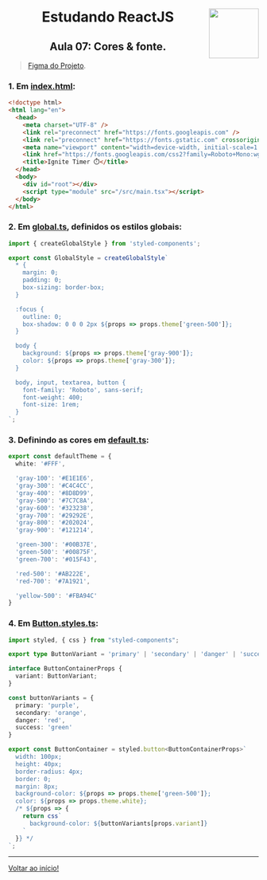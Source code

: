 <div align="center">
<a href="https://github.com/monicaquintal" target="_blank"><img align="right" height="100" src="https://cdn.jsdelivr.net/gh/devicons/devicon/icons/react/react-original.svg" /></a>
<h1>Estudando ReactJS</h1>
<h2>Aula 07: Cores & fonte.</h2>
</div>

> [Figma do Projeto](https://www.figma.com/community/file/1127351821076435124).

### 1. Em [index.html](../../projetos/02-ignite-timer/index.html):

~~~html
<!doctype html>
<html lang="en">
  <head>
    <meta charset="UTF-8" />
    <link rel="preconnect" href="https://fonts.googleapis.com" />
    <link rel="preconnect" href="https://fonts.gstatic.com" crossorigin />
    <meta name="viewport" content="width=device-width, initial-scale=1.0" />
    <link href="https://fonts.googleapis.com/css2?family=Roboto+Mono:wght@700&family=Roboto:wght@400;700&display=swap" rel="stylesheet" />
    <title>Ignite Timer ⏱️</title>
  </head>
  <body>
    <div id="root"></div>
    <script type="module" src="/src/main.tsx"></script>
  </body>
</html>
~~~

### 2. Em [global.ts](../../projetos/02-ignite-timer/src/styles/global.ts), definidos os estilos globais:

~~~ts
import { createGlobalStyle } from 'styled-components';

export const GlobalStyle = createGlobalStyle`
  * {
    margin: 0;
    padding: 0;
    box-sizing: border-box;
  }

  :focus {
    outline: 0;
    box-shadow: 0 0 0 2px ${props => props.theme['green-500']};
  }

  body {
    background: ${props => props.theme['gray-900']};
    color: ${props => props.theme['gray-300']};
  }

  body, input, textarea, button {
    font-family: 'Roboto', sans-serif;
    font-weight: 400;
    font-size: 1rem;
  }
`;
~~~

### 3. Definindo as cores em [default.ts](../../projetos/02-ignite-timer/src/styles/themes/default.ts):

~~~ts
export const defaultTheme = {
  white: '#FFF',

  'gray-100': '#E1E1E6',
  'gray-300': '#C4C4CC',
  'gray-400': '#8D8D99',
  'gray-500': '#7C7C8A',
  'gray-600': '#323238',
  'gray-700': '#29292E',
  'gray-800': '#202024',
  'gray-900': '#121214',

  'green-300': '#00B37E',
  'green-500': '#00875F',
  'green-700': '#015F43',

  'red-500': '#AB222E',
  'red-700': '#7A1921',

  'yellow-500': '#FBA94C'
}
~~~

### 4. Em [Button.styles.ts](../../projetos/02-ignite-timer/src/components/Button.styles.ts):

~~~ts
import styled, { css } from "styled-components";

export type ButtonVariant = 'primary' | 'secondary' | 'danger' | 'success';

interface ButtonContainerProps {
  variant: ButtonVariant;
}

const buttonVariants = {
  primary: 'purple',
  secondary: 'orange',
  danger: 'red',
  success: 'green'
}

export const ButtonContainer = styled.button<ButtonContainerProps>`
  width: 100px;
  height: 40px;
  border-radius: 4px;
  border: 0;
  margin: 8px;
  background-color: ${props => props.theme['green-500']};
  color: ${props => props.theme.white};
  /* ${props => {
    return css`
      background-color: ${buttonVariants[props.variant]}
    `
  }} */
`;
~~~

---

[Voltar ao início!](https://github.com/monicaquintal/estudandoReact/)